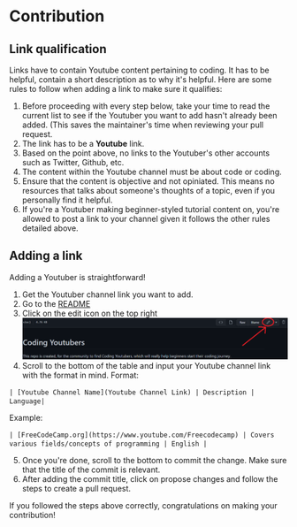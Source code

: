 # Contribution

## Link qualification
Links have to contain Youtube content pertaining to coding. It has to be helpful, contain a short description as to why it's helpful.
Here are some rules to follow when adding a link to make sure it qualifies:
1. Before proceeding with every step below, take your time to read the current list to see if the Youtuber you want to add hasn't already been added. (This saves the maintainer's time when reviewing your pull request.
2. The link has to be a **Youtube** link.
3. Based on the point above, no links to the Youtuber's other accounts such as Twitter, Github, etc.
4. The content within the Youtube channel must be about code or coding.
5. Ensure that the content is objective and not opiniated. This means no resources that talks about someone's thoughts of a topic, even if you personally find it helpful.
6. If you're a Youtuber making beginner-styled tutorial content on, you're allowed to post a link to your channel given it follows the other rules detailed above.
## Adding a link
Adding a Youtuber is straightforward!
1. Get the Youtuber channel link you want to add.
2. Go to the [README](https://github.com/collab-community/coding-youtubers/blob/main/README.md)
3. Click on the edit icon on the top right
![](Assets/step3.png)
4. Scroll to the bottom of the table and input your Youtube channel link with the format in mind.
Format:
```
| [Youtube Channel Name](Youtube Channel Link) | Description | Language|
```
Example:
```
| [FreeCodeCamp.org](https://www.youtube.com/Freecodecamp) | Covers various fields/concepts of programming | English |
```
5. Once you're done, scroll to the bottom to commit the change. Make sure that the title of the commit is relevant.
6. After adding the commit title, click on propose changes and follow the steps to create a pull request.

If you followed the steps above correctly, congratulations on making your contribution!
